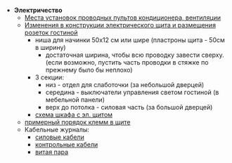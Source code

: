 * **Электричество**
    * [Места установок проводных пультов кондиционера, вентиляции](2d_plans/corridor__s.png)
    * [Изменения в конструкции электрического щита и размещения розеток гостиной](../design/screenshots/power-distribution-cabinet-1.png)
        * ниша для начинки 50x12 см или шире (пластроны щита - 50см в ширину)
            * достаточная ширина, чтобы всю проводку завести сверху. (если возможно, пустить часть проводки в стяжке по прежнему было бы неплохо)
        * 3 секции:
            * низ - отдел для слаботочки (за небольшой дверцей)
            * середина - выключатели управления светом гостиной (в мебельной панели)
            * верх до потолка - силовая часть (за большой дверцей)
        * [схема шкафа с эл. щитом](2d_plans/power_box_layout.svg)
    * [примерный порядок клемм в щите](distribution_box/wiring_01_terminals.svg)
    * Кабельные журналы:
        * [силовые кабели](cable_lists/power.md)
        * [контрольные кабели](cable_lists/control.md)
        * [витая пара](cable_lists/utp.md)
